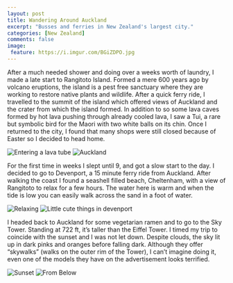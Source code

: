 ```yaml
---
layout: post
title: Wandering Around Auckland
excerpt: "Busses and ferries in New Zealand's largest city."
categories: [New Zealand]
comments: false
image:
 feature: https://i.imgur.com/BGiZDPO.jpg
---
```


After a much needed shower and doing over a weeks worth of laundry, I made a late start to Rangitoto Island. Formed a mere 600 years ago by volcano eruptions, the island is a pest free sanctuary where they are working to restore native plants and wildlife. After a quick ferry ride, I travelled to the summit of the island which offered views of Auckland and the crater from which the island formed. In addition to so some lava caves formed by hot lava pushing through already cooled lava, I saw a Tui, a rare but symbolic bird for the Maori with two white balls on its chin. Once I returned to the city, I found that many shops were still closed because of Easter so I decided to head home.

![Entering a lava tube](https://imgur.com/FIZD2Dvl.jpg) ![Auckland](https://i.imgur.com/GaxihJPl.jpg)

For the first time in weeks I slept until 9, and got a slow start to the day. I decided to go to Devenport, a 15 minute ferry ride from Auckland. After walking the coast I found a seashell filled beach, Cheltenham, with a view of Rangitoto to relax for a few hours. The water here is warm and when the tide is low you can easily walk across the sand in a foot of water.

![Relaxing](https://i.imgur.com/AoPyTNGl.jpg) ![Little cute things in devenport](https://i.imgur.com/1pjXNzll.jpg)

I headed back to Auckland for some vegetarian ramen and to go to the Sky Tower. Standing at 722 ft, it’s taller than the Eiffel Tower. I timed my trip to coincide with the sunset and I was not let down. Despite clouds, the sky lit up in dark pinks and oranges before falling dark. Although they offer “skywalks” (walks on the outer rim of the Tower), I can’t imagine doing it, even one of the models they have on the advertisement looks terrified.

![Sunset](https://i.imgur.com/iFB2A1Tl.jpg) ![From Below](https://i.imgur.com/6ZW5gITl.jpg)
